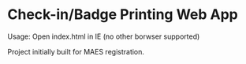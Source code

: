 # Check-in/Badge Printing Web App

Usage: Open index.html in IE (no other borwser supported)

Project initially built for MAES registration.

